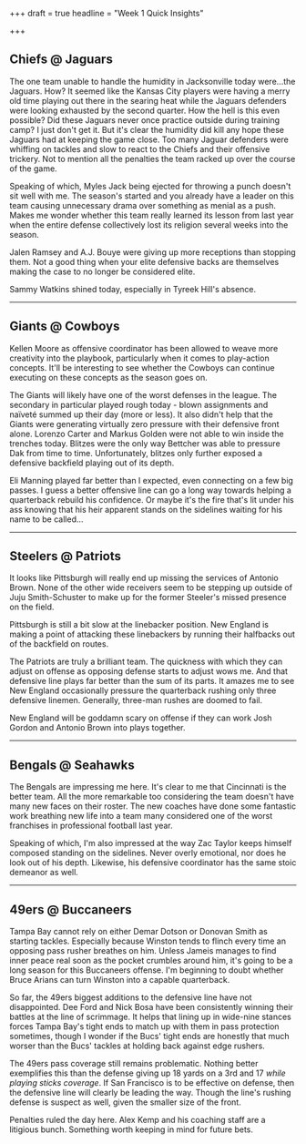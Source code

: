+++
draft = true
headline = "Week 1 Quick Insights"

+++
## Chiefs @ Jaguars

The one team unable to handle the humidity in Jacksonville today were...the Jaguars. How? It seemed like the Kansas City players were having a merry old time playing out there in the searing heat while the Jaguars defenders were looking exhausted by the second quarter. How the hell is this even possible? Did these Jaguars never once practice outside during training camp? I just don't get it. But it's clear the humidity did kill any hope these Jaguars had at keeping the game close. Too many Jaguar defenders were whiffing on tackles and slow to react to the Chiefs and their offensive trickery. Not to mention all the penalties the team racked up over the course of the game.

Speaking of which, Myles Jack being ejected for throwing a punch doesn't sit well with me. The season's started and you already have a leader on this team causing unnecessary drama over something as menial as a push. Makes me wonder whether this team really learned its lesson from last year when the entire defense collectively lost its religion several weeks into the season.

Jalen Ramsey and A.J. Bouye were giving up more receptions than stopping them. Not a good thing when your elite defensive backs are themselves making the case to no longer be considered elite.

Sammy Watkins shined today, especially in Tyreek Hill's absence.

***

## Giants @ Cowboys

Kellen Moore as offensive coordinator has been allowed to weave more creativity into the playbook, particularly when it comes to play-action concepts. It'll be interesting to see whether the Cowboys can continue executing on these concepts as the season goes on.

The Giants will likely have one of the worst defenses in the league. The secondary in particular played rough today - blown assignments and naïveté summed up their day (more or less). It also didn't help that the Giants were generating virtually zero pressure with their defensive front alone. Lorenzo Carter and Markus Golden were not able to win inside the trenches today. Blitzes were the only way Bettcher was able to pressure Dak from time to time. Unfortunately, blitzes only further exposed a defensive backfield playing out of its depth.

Eli Manning played far better than I expected, even connecting on a few big passes. I guess a better offensive line can go a long way towards helping a quarterback rebuild his confidence. Or maybe it's the fire that's lit under his ass knowing that his heir apparent stands on the sidelines waiting for his name to be called...

***

## Steelers @ Patriots

It looks like Pittsburgh will really end up missing the services of Antonio Brown. None of the other wide receivers seem to be stepping up outside of Juju Smith-Schuster to make up for the former Steeler's missed presence on the field.

Pittsburgh is still a bit slow at the linebacker position. New England is making a point of attacking these linebackers by running their halfbacks out of the backfield on routes.

The Patriots are truly a brilliant team. The quickness with which they can adjust on offense as opposing defense starts to adjust wows me. And that defensive line plays far better than the sum of its parts. It amazes me to see New England occasionally pressure the quarterback rushing only three defensive linemen. Generally, three-man rushes are doomed to fail.

New England will be goddamn scary on offense if they can work Josh Gordon and Antonio Brown into plays together.

***

## Bengals @ Seahawks

The Bengals are impressing me here. It's clear to me that Cincinnati is the better team. All the more remarkable too considering the team doesn't have many new faces on their roster. The new coaches have done some fantastic work breathing new life into a team many considered one of the worst franchises in professional football last year.

Speaking of which, I'm also impressed at the way Zac Taylor keeps himself composed standing on the sidelines. Never overly emotional, nor does he look out of his depth. Likewise, his defensive coordinator has the same stoic demeanor as well.

***

## 49ers @ Buccaneers

Tampa Bay cannot rely on either Demar Dotson or Donovan Smith as starting tackles. Especially because Winston tends to flinch every time an opposing pass rusher breathes on him. Unless Jameis manages to find inner peace real soon as the pocket crumbles around him, it's going to be a long season for this Buccaneers offense. I'm beginning to doubt whether Bruce Arians can turn Winston into a capable quarterback.

So far, the 49ers biggest additions to the defensive line have not disappointed. Dee Ford and Nick Bosa have been consistently winning their battles at the line of scrimmage. It helps that lining up in wide-nine stances forces Tampa Bay's tight ends to match up with them in pass protection sometimes, though I wonder if the Bucs' tight ends are honestly that much worser than the Bucs' tackles at holding back against edge rushers.

The 49ers pass coverage still remains problematic. Nothing better exemplifies this than the defense giving up 18 yards on a 3rd and 17 _while playing sticks coverage_. If San Francisco is to be effective on defense, then the defensive line will clearly be leading the way. Though the line's rushing defense is suspect as well, given the smaller size of the front.

Penalties ruled the day here. Alex Kemp and his coaching staff are a litigious bunch. Something worth keeping in mind for future bets. 

  